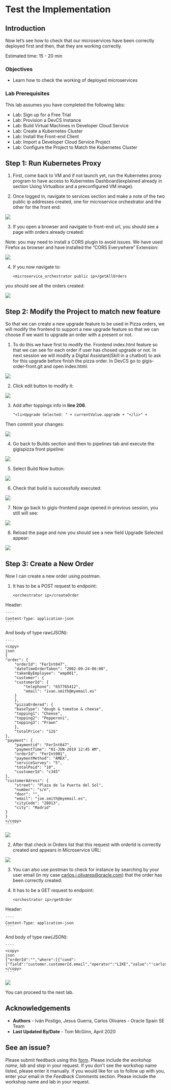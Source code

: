 # Test the Implementation

## Introduction

Now let’s see how to check that our microservices have been correctly deployed first and then, that they are working correctly.

Estimated time: 15 - 20 min

### Objectives

* Learn how to check the working of deployed microservices

### Lab Prerequisites

This lab assumes you have completed the following labs:
* Lab: Sign up for a Free Trial
* Lab: Provision a DevCS Instance
* Lab: Build Virtual Machines in Developer Cloud Service
* Lab: Create a Kubernetes Cluster
* Lab: Install the Front-end Client
* Lab: Import a Developer Cloud Service Project
* Lab: Configure the Project to Match the Kubernetes Cluster

## **Step 1**: Run Kubernetes Proxy

1. First, come back to VM and if not launch yet, run the Kubernetes proxy program to have access to Kubernetes Dashboard(explained already in section Using Virtualbox and a preconfigured VM image).

2. Once logged in, navigate to services section and make a note of the two public ip addresses created, one for microservice orchestrator and the other for the front end:

  ![](./images/image160.png " ")

3. If you open a browser and navigate to front-end url, you should see a page with orders already created:

  Note: you may need to install a CORS plugin to avoid issues. We have used Firefox as browser and have installed the “CORS Everywhere” Extension:

  ![](./images/image161.png " ")

4. If you now navigate to:

	````
	<microservice_orchestrator public ip>/getAllOrders
	````

  you should see all the orders created:

  ![](./images/image162.png " ")

## **Step 2**: Modify the Project to match new feature

So that we can create a new upgrade feature to be used in Pizza orders, we will modify the frontend to support a new upgrade feature so that we can choose if we want to upgrade an order with a present or not.

1. To do this we have first to modify the. Frontend index.html feature so that we can see for each order if user has chosed upgrade or not. In next session we will modify a Digital Assistant(Skill in a chatbot) to ask for this upgrade before finish the pizza order. In DevCS go to gigis-order-front.git and open index.html:

  ![](./images/image163.png " ")

2. Click edit button to modify it:

  ![](./images/image164.png " ")

3. Add after toppings info in **line 206**.

	````
	"<li>Upgrade Selected: " + currentValue.upgrade + "</li>" +
	````

  Then commit your changes:

  ![](./images/image165.png " ")

4. Go back to Builds section and then to pipelines tab and execute the gigispizza front pipeline:

  ![](./images/image166.png " ")

5. Select Build Now button:

  ![](./images/image167.png " ")

6. Check that build is successfully executed:

  ![](./images/image168.png " ")

7. Now go back to gigis-frontend page opened in previous session, you still will see:

  ![](./images/image161.png " ")

8. Reload the page and now you should see a new field Upgrade Selected appear:

  ![](./images/image169.png " ")

## **Step 3**: Create a New Order
Now I can create a new order using postman.

1. It has to be a POST request to endpoint:

	````
	<orchestrator ip>/createOrder
	````

  Header:

	````
	Content-Type: application-json
	````

  And body of type raw(JSON):

	````
	<copy>
	json
	{
	"order": {
		"orderId": "FerInt047",
		"dateTimeOrderTaken": "2002-09-24-06:00",
		"takenByEmployee": "emp001",
		"customer": {
		"customerId": {
			"telephone": "657765412",
			"email": "ivan.smith@myemail.es"
		}
		},
		"pizzaOrdered": {
		"baseType": "dough & tomatoe & cheese",
		"topping1": "Cheese",
		"topping2": "Pepperoni",
		"topping3": "Prawn"
		},
		"totalPrice": "12$"
	},
	"payment": {
		"paymentid": "FerInt047",
		"paymentTime": "01-JUN-2019 12:45 AM",
		"orderId": "FerInt001",
		"paymentMethod": "AMEX",
		"serviceSurvey": "5",
		"totalPaid": "10",
		"customerId": "c345"
	},
	"customerAdress": {
		"street": "Plaza de la Puerta del Sol",
		"number": "s/n",
		"door": "",
		"email": "joe.smith@myemail.es",
		"cityCode": "28013",
		"city": "Madrid"
	}
	}
	</copy>
	````

  ![](./images/image170.png " ")

2. After that check in Orders list that this request with orderId is correctly created and appears in Microservice URL:

  ![](./images/image171.png " ")

3. You can also use postman to check for instance by searching by your user email (in my case [<span class="underline">carlos.j.olivares@oracle.com</span>](mailto:carlos.j.olivares@oracle.com)) that the order has been correctly created:

4. It has to be a GET request to endpoint:

	````
	<orchestrator ip>/getOrder
	````

  Header:

	````
	Content-Type: application-json
	````

  And body of type raw(JSON):

	````
	<copy>
	json
	{"orderId":"","where":[{"cond":{"field":"customer.customerId.email","operator":"LIKE","value":"'carlos.j.olivares@oracle.com'"},"relation":""}]}
	</copy>
	````

  ![](./images/image172.png " ")

You can proceed to the next lab.

## Acknowledgements
* **Authors** -  Iván Postigo, Jesus Guerra, Carlos Olivares - Oracle Spain SE Team
* **Last Updated By/Date** - Tom McGinn, April 2020

## **See an issue?**
Please submit feedback using this [form](https://apexapps.oracle.com/pls/apex/f?p=133:1:::::P1_FEEDBACK:1). Please include the *workshop name*, *lab* and *step* in your request.  If you don't see the workshop name listed, please enter it manually. If you would like for us to follow up with you, enter your email in the *Feedback Comments* section. Please include the workshop name and lab in your request.

